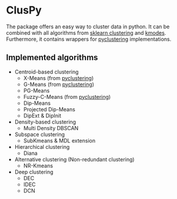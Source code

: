 # ClusPy

The package offers an easy way to cluster data in python.
It can be combined with all algorithms from [sklearn clustering](https://scikit-learn.org/stable/modules/clustering.html) 
and [kmodes](https://github.com/nicodv/kmodes).
Furthermore, it contains wrappers for [pyclustering](https://pyclustering.github.io/) implementations.

## Implemented algorithms

- Centroid-based clustering
    - X-Means (from [pyclustering](https://pyclustering.github.io/docs/0.10.0/html/d2/d8b/namespacepyclustering_1_1cluster_1_1xmeans.html))
    - G-Means (from [pyclustering](https://pyclustering.github.io/docs/0.10.0/html/dc/d86/namespacepyclustering_1_1cluster_1_1gmeans.html))
    - PG-Means
    - Fuzzy-C-Means (from [pyclustering](https://pyclustering.github.io/docs/0.10.0/html/de/df0/namespacepyclustering_1_1cluster_1_1fcm.html))
    - Dip-Means
    - Projected Dip-Means
    - DipExt & DipInit
- Density-based clustering
    - Multi Density DBSCAN
- Subspace clustering
    - SubKmeans & MDL extension
- Hierarchical clustering
    - Diana
- Alternative clustering (Non-redundant clustering)
    - NR-Kmeans
- Deep clustering
    - DEC
    - IDEC
    - DCN
